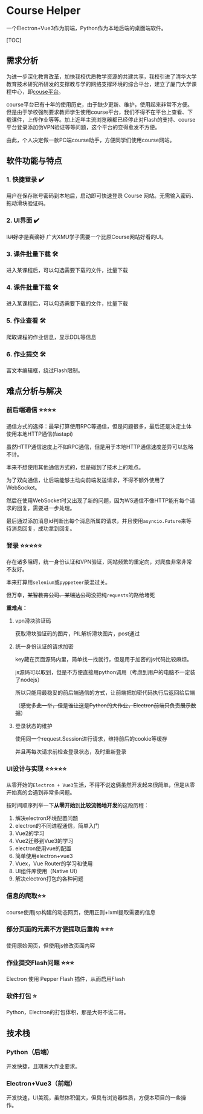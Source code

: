 # Course Helper

一个Electron+Vue3作为前端，Python作为本地后端的桌面端软件。

[TOC]

## 需求分析

为进一步深化教育改革，加快我校优质教学资源的共建共享，我校引进了清华大学教育技术研究所研发的支撑教与学的网络支撑环境的综合平台，建立了厦门大学课程中心，即[couse平台](http://course.xmu.edu.cn/)。

course平台已有十年的使用历史，由于缺少更新、维护，使用起来非常不方便。但是由于学校强制要求教师学生使用course平台，我们不得不在平台上查看、下载课件，上传作业等等。加上近年主流浏览器都已经停止对Flash的支持、course平台登录添加伪VPN验证等等问题，这个平台的变得愈发不方便。

由此，个人决定做一款PC端course助手，方便同学们使用course网站。



## 软件功能与特点

### 1. 快捷登录 ✔️

用户在保存账号密码到本地后，启动即可快速登录 Course 网站。无需输入密码、拖动滑块验证码。

### 2. UI界面 ✔️

I~~UI好才是真滴好~~  广大XMU学子需要一个比原Course网站好看的UI。

### 3. 课件批量下载 🛠️

进入某课程后，可以勾选需要下载的文件，批量下载

### 4. 课件批量下载 🛠️

进入某课程后，可以勾选需要下载的文件，批量下载

### 5. 作业查看 🛠️

爬取课程的作业信息，显示DDL等信息

### 6. 作业提交 🛠️

富文本编辑框，绕过Flash限制。



## 难点分析与解决

### 前后端通信 ⭐⭐⭐⭐

通信方式的选择：最早打算使用RPC等通信，但是问题很多，最后还是决定主体使用本地HTTP通信(fastapi)

虽然HTTP通信速度上不如RPC通信，但是用于本地HTTP通信速度差异可以忽略不计。



本来不想使用其他通信方式的，但是碰到了技术上的难点。

为了双向通信，让后端能够主动向前端发送请求，不得不额外使用了WebSocket。

然后在使用WebSocket时又出现了新的问题，因为WS通信不像HTTP能有每个请求的回复，需要进一步处理。

最后通过添加消息id判断出每个消息所属的请求，并且使用`asyncio.Future`来等待消息回复，成功拿到回复。



### 登录 ⭐⭐⭐⭐⭐

存在诸多阻碍，统一身份认证和VPN验证，网站频繁的重定向，对爬虫非常非常不友好。

本来打算用`selenium`或`pyppeteer`蒙混过关。

但万幸，~~某智教育公司、某瑞达公司~~没把纯`requests`的路给堵死

**重难点：**

1. vpn滑块验证码

   获取滑块验证码的图片，PIL解析滑块图片，post通过

   

2. 统一身份认证的请求加密

   key藏在页面源码内里，简单找一找就行，但是用于加密的js代码比较麻烦。

   js源码可以取到，但是不方便直接用python调用（考虑到用户的电脑不一定装了nodejs）

   所以只能用最稳妥的前后端通信的方式，让前端把加密代码执行后返回给后端

   （~~感觉多此一举，但是谁让这是Python的大作业，Electron前端只负责展示数据~~）

   

2. 登录状态的维护

   使用同一个request.Session进行请求，维持前后的cookie等缓存

   并且再每次请求前检查登录状态，及时重新登录

   

### UI设计与实现 ⭐⭐⭐⭐⭐

从零开始的`Electron + Vue3`生活，不得不说这俩虽然开发起来很简单，但是从零开始真的会遇到非常多问题。

按时间顺序列举一下**从零开始**到**比较流畅地开发**的这段历程：

1. 解决electron环境配置问题
2. electron的不同进程通信，简单入门
3. Vue2的学习
4. Vue2迁移到Vue3的学习
5. electron使用vue的配置
6. 简单使用electron+vue3
7. Vuex，Vue Router的学习和使用
8. UI组件库使用（Native UI）
9. 解决electron打包的各种问题



### 信息的爬取⭐⭐

course使用jsp构建的动态网页，使用正则+lxml提取需要的信息



### 部分页面的元素不方便提取后重构 ⭐⭐⭐

使用原始网页，但使用js修改页面内容



### 作业提交Flash问题 ⭐⭐⭐

Electron 使用 Pepper Flash 插件，从而启用Flash



### 软件打包 ⭐

Python，Electron的打包体积，那是大哥不说二哥。



## 技术栈

### Python（后端）

开发快捷，且期末大作业要求。

### Electron+Vue3（前端）

开发快速，UI美观，虽然体积偏大，但具有浏览器性质，方便本项目的一些操作。



